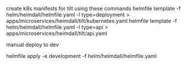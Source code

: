 create k8s manifests for tilt using these commands
helmfile template -f helm/heimdall/helmfile.yaml -l type=deployment > apps/microservices/heimdall/tilt/kubernetes.yaml
helmfile template -f helm/heimdall/helmfile.yaml -l type=api > apps/microservices/heimdall/tilt/api.yaml

manual deploy to dev 

helmfile apply -e development -f helm/heimdall/helmfile.yaml